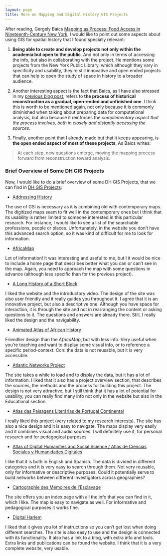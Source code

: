 ```yaml
---
layout: page
title: More on Mapping and Digital History GIS Projects
---
```


After reading, Gergely Baics [Mapping as Process: Food Access in Nineteenth-Century New York](https://globalurbanhistory.com/2016/05/17/mapping-as-process-food-access-in-nineteenth-century-new-york/), I would like to point out some aspects about using GIS for spatial history that I found specially relevant:

1. **Being able to create and develop projects not only within the academia but open to the public**. And not only in terms of accessing the info, but also in collaborating with the project. He mentions some projects from the New York Public Library, which although they vary in specificity and usability, they’re still innovative and open ended projects that can help to open the study of space in history to a broader audience.

2. Another interesting aspect is the fact that Baics, as I have also stressed in my <a href="/blogposts/GIS-Post.html">previous blog post</a>, refers to **the process of historical reconstruction as a gradual, open-ended and unfinished one**. I think this is worth to be mentioned again, not only because it is commonly diminished when talking about preparing data for computational analysis, but also because it reinforces the *complementary aspect that the process involves, both in closely and distantly accessing the sources*.

3. Finally, another point that I already made but that it keeps appearing, is **the open ended aspect of most of these projects**. As Baics writes:

> At each step, new questions emerge, moving the mapping process forward from reconstruction toward analysis. 

### Brief Overview of Some DH GIS Projects

Now, I would like to do a brief overview of some DH GIS Projects, that we can find in [DH GIS Projects](http://anterotesis.com/wordpress/mapping-resources/dh-gis-projects/):

* [Addressing History](http://addressinghistory.edina.ac.uk/)

The use of GSI is necessary as it is combining old with contemporary maps. The digitized maps seem to fit well in the contemporary ones but I think that its usability is rather limited to someone interested in this particular research. For instance, I would like to see a list of the searchable professions, people or places. Unfortunately, in the website you don’t have this advanced search option, so it was kind of difficult for me to look for information.

* [AfricaMap](http://africamap.harvard.edu/)

Lot of information! It was interesting and useful to me, but I it would be nice to include a home page that describes better what you can or can’t see in the map. Again, you need to approach the map with some questions in advance (although less specific than for the previous project).

* [A Long History of a Short Block](http://www.greenestreet.nyc)

I liked the website and the introductory video. The design of the site was also user friendly and it really guides you throughout it. I agree that it is an innovative project, but also a descriptive one. Although you have space for interaction, it is through the site and not in rearranging the content or asking questions to it. The questions and answers are already there. Still, I really liked the design and the navigability.

* [Animated Atlas of African History](http://www.brown.edu/Research/AAAH/index.htm)

Friendlier design than the *AfricaMap*, but with less info. Very useful when you’re teaching and want to display some visual info, or to reference a specific period-context. Con: the data is not reusable, but it is very accessible.


* [Atlantic Networks Project](https://sites.google.com/site/atlanticnetworksproject/)

The site takes a while to load and to display the data, but it has a lot of information. I liked that it also has a project overview section, that describes the sources, the methods and the process for building this project. The design is not very attractive, but I still think that it has a lot of potential for usability, you can really find many info not only in the website but also in the Educational section.

* [Atlas das Paisagens Literárias de Portugal Continental](http://litescape.ielt.fcsh.unl.pt/)

I really liked this project (very related to my research interests). The site has also a nice design and it is easy to navigate. The maps display very easily and it combines visual and audio sources. I will definitely use it, for personal research and for pedagogical purposes.

* [Atlas of Digital Humanities and Social Science / Atlas de Ciencias Sociales y Humanidades Digitales](http://grinugr.org/mapa)

I like that it is both in English and Spanish. The data is divided in different categories and it is very easy to search through them. Not very reusable, only for informative or descriptive purposes. Could it potentially serve to build networks between different investigators across geographies?

* [Cartographie des Mémoires de l’Esclavage](http://www.mmoe.llc.ed.ac.uk/)

The site offers you an index page with all the info that you can find in it, which I like. The map is easy to navigate as well. For informative and pedagogical purposes it works fine.

* [Digital Harlem](http://digitalharlem.org)

I liked that it gives you lot of instructions so you can’t get lost when doing different searches. The site is also easy to use and the design is connected with its functionality. It also has a link to a blog, with extra info and tools. Extra links and publications can be found the website. I think that it is a very complete website, very usable.  
